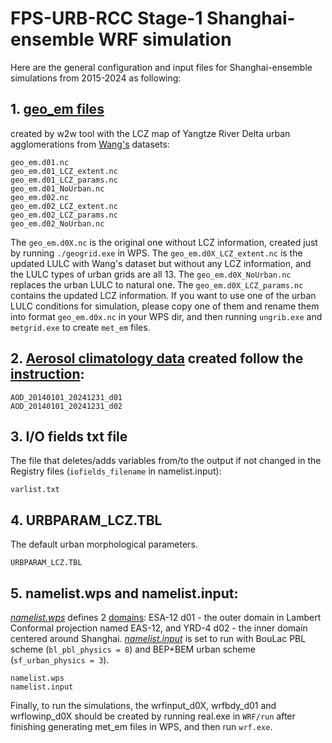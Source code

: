 # FPS-URB-RCC Stage-1 Shanghai-ensemble WRF simulation

Here are the general configuration and input files for Shanghai-ensemble simulations from 2015-2024 as following:

## 1. [geo_em files](https://drive.google.com/file/d/1xdK4E_XHA7jMUqOUfGervmThU0r0429e/view?usp=drive_link) 

created by w2w tool with the LCZ map of Yangtze River Delta urban agglomerations from [Wang's](https://www.mdpi.com/2072-4292/15/12/3111) datasets:
   
```
geo_em.d01.nc
geo_em.d01_LCZ_extent.nc
geo_em.d01_LCZ_params.nc
geo_em.d01_NoUrban.nc
geo_em.d02.nc
geo_em.d02_LCZ_extent.nc
geo_em.d02_LCZ_params.nc
geo_em.d02_NoUrban.nc
```
The `geo_em.d0X.nc` is the original one without LCZ information, created just by running `./geogrid.exe` in WPS. The `geo_em.d0X_LCZ_extent.nc` is the updated LULC with Wang's dataset but without any LCZ information, and the LULC types of urban grids are all 13. 
The `geo_em.d0X_NoUrban.nc` replaces the urban LULC to natural one. The `geo_em.d0X_LCZ_params.nc` contains the updated LCZ information. If you want to use one of the urban LULC conditions for simulation, please copy one of them and rename them into format `geo_em.d0x.nc` in your WPS dir, 
and then running `ungrib.exe` and `metgrid.exe` to create `met_em` files.

## 2. [Aerosol climatology data](https://drive.google.com/file/d/1kPbRUrIXuw8PmvQbSDM173Arbf7fPiIa/view?usp=drive_link) created follow the [instruction](https://github.com/AEI-CORDyS/aerosols4wrf):
```
AOD_20140101_20241231_d01
AOD_20140101_20241231_d02
```

## 3. I/O fields txt file

The file that deletes/adds variables from/to the output if not changed in the Registry files (`iofields_filename` in namelist.input):
```
varlist.txt
```

## 4. URBPARAM_LCZ.TBL

The default urban morphological parameters.
```
URBPARAM_LCZ.TBL
```

## 5. namelist.wps and namelist.input:

*[namelist.wps](./namelist.wps)* defines 2 [domains](./Stage1_Shanghai_ensemble_domains_final.png): ESA-12 d01 - the outer domain in Lambert Conformal projection named EAS-12, and YRD-4 d02 - the inner domain centered around Shanghai.
*[namelist.input](./namelist.input)* is set to run with BouLac PBL scheme (`bl_pbl_physics = 8`) and BEP+BEM urban scheme (`sf_urban_physics = 3`). 
```
namelist.wps
namelist.input
```


Finally, to run the simulations, the wrfinput_d0X, wrfbdy_d01 and wrflowinp_d0X should be created by running real.exe in `WRF/run` after finishing generating met_em files in WPS, and then run `wrf.exe`.
